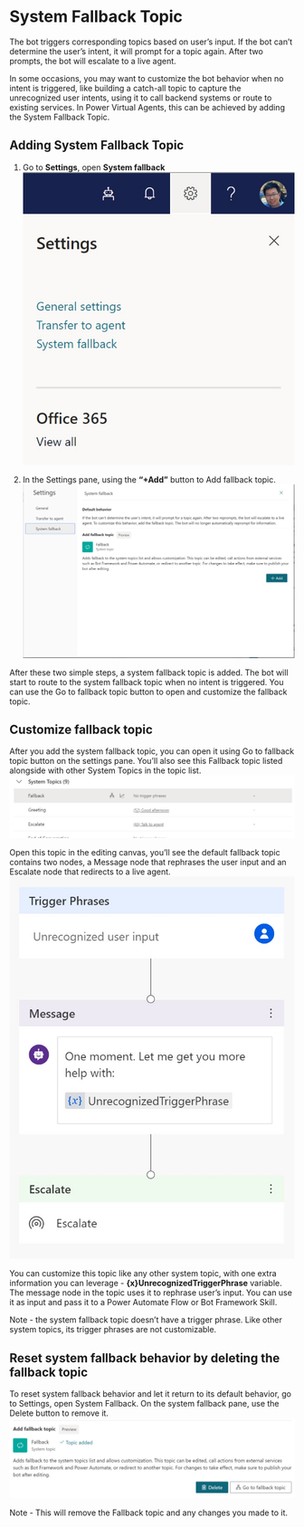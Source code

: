 # System Fallback Topic

The bot triggers corresponding topics based on user’s input. If the bot can’t determine the user’s intent, it will prompt for a topic again. After two prompts, the bot will escalate to a live agent.

In some occasions, you may want to customize the bot behavior when no intent is triggered, like building a catch-all topic to capture the unrecognized user intents, using it to call backend systems or route to existing services. In Power Virtual Agents, this can be achieved by adding the System Fallback Topic. 

## Adding System Fallback Topic
1.	Go to **Settings**, open **System fallback**
![Open System fallback settings](media/SettingsSystemfallback.jpg)

2.	In the Settings pane, using the **“+Add”** button to Add fallback topic. 
![Open System fallback settings](media/SettingsSystemFallbackPane.jpg)
 
After these two simple steps, a system fallback topic is added. The bot will start to route to the system fallback topic when no intent is triggered. You can use the Go to fallback topic button to open and customize the fallback topic. 
 
## Customize fallback topic
After you add the system fallback topic, you can open it using Go to fallback topic button on the settings pane. You’ll also see this Fallback topic listed alongside with other System Topics in the topic list. 
![Fallback in topic list](media/SystemFallbackInTopicList.jpg)

Open this topic in the editing canvas, you’ll see the default fallback topic contains two nodes, a Message node that rephrases the user input and an Escalate node that redirects to a live agent. 
![Fallback topic default content](media/SystemFallbackDefaultContent.jpg)
 
You can customize this topic like any other system topic, with one extra information you can leverage - **{x}UnrecognizedTriggerPhrase** variable. The message node in the topic uses it to rephrase user’s input. You can use it as input and pass it to a Power Automate Flow or Bot Framework Skill.

Note - the system fallback topic doesn’t have a trigger phrase. Like other system topics, its trigger phrases are not customizable.  

## Reset system fallback behavior by deleting the fallback topic
To reset system fallback behavior and let it return to its default behavior, go to Settings, open System Fallback. On the system fallback pane, use the Delete button to remove it. 
![Delete Fallback topic](media/DeleteSystemFallbackTopic.jpg)
 
Note - This will remove the Fallback topic and any changes you made to it. 


